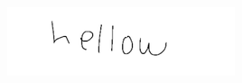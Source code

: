 <p align="center"><img width="80%" alt="hellow person" src="./assets/hellow.png" /></a></p>

<br />

